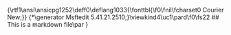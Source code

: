{\rtf1\ansi\ansicpg1252\deff0\deflang1033{\fonttbl{\f0\fnil\fcharset0 Courier New;}}
{\*\generator Msftedit 5.41.21.2510;}\viewkind4\uc1\pard\f0\fs22 ## This is a markdown file\par
}
 